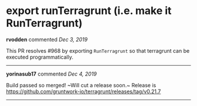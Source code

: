 # export runTerragrunt (i.e. make it RunTerragrunt)

**rvodden** commented *Dec 3, 2019*

This PR resolves #968 by exporting `RunTerragrunt` so that terragrunt can be executed programmatically. 
<br />
***


**yorinasub17** commented *Dec 4, 2019*

Build passed so merged! ~Will cut a release soon.~ Release is https://github.com/gruntwork-io/terragrunt/releases/tag/v0.21.7
***

